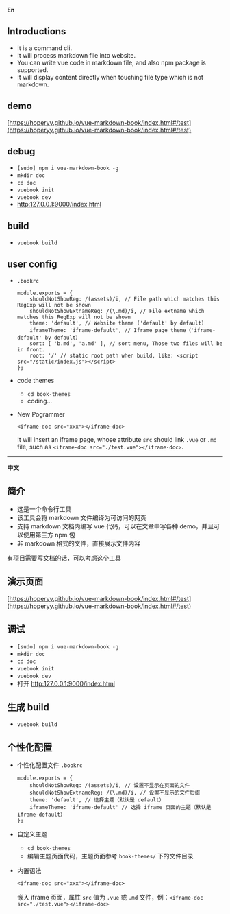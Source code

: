 **En**

## Introductions

+   It is a command cli.
+   It will process markdown file into website.
+   You can write vue code in markdown file, and also npm package is supported.
+   It will display content directly when touching file type which is not markdown.

## demo

[https://hoperyy.github.io/vue-markdown-book/index.html#/test](https://hoperyy.github.io/vue-markdown-book/index.html#/test)

## debug

+   `[sudo] npm i vue-markdown-book -g`
+   `mkdir doc`
+   `cd doc`
+   `vuebook init`
+   `vuebook dev`
+   [http:127.0.0.1:9000/index.html](http:127.0.0.1:9000/index.html)

## build

+   `vuebook build`

## user config

+   `.bookrc`

    ```
    module.exports = {
        shouldNotShowReg: /(assets)/i, // File path which matches this RegExp will not be shown
        shouldNotShowExtnameReg: /(\.md)/i, // File extname which matches this RegExp will not be shown
        theme: 'default', // Website theme ('default' by default)
        iframeTheme: 'iframe-default', // Iframe page theme（'iframe-default' by default）
        sort: [ 'b.md', 'a.md' ], // sort menu, Those two files will be in front.
        root: '/' // static root path when build, like: <script src="/static/index.js"></script>
    };
    ```

+   code themes
    +   `cd book-themes`
    +   coding...

+   New Pogrammer

    `<iframe-doc src="xxx"></iframe-doc>`

    It will insert an iframe page, whose attribute `src` should link `.vue` or `.md` file, such as `<iframe-doc src="./test.vue"></iframe-doc>`.



---

**中文**

## 简介

+   这是一个命令行工具
+   该工具会将 markdown 文件编译为可访问的网页
+   支持 markdown 文档内编写 vue 代码，可以在文章中写各种 demo，并且可以使用第三方 npm 包
+   非 markdown 格式的文件，直接展示文件内容

有项目需要写文档的话，可以考虑这个工具

## 演示页面

[https://hoperyy.github.io/vue-markdown-book/index.html#/test](https://hoperyy.github.io/vue-markdown-book/index.html#/test)

## 调试

+   `[sudo] npm i vue-markdown-book -g`
+   `mkdir doc`
+   `cd doc`
+   `vuebook init`
+   `vuebook dev`
+   打开 [http:127.0.0.1:9000/index.html](http:127.0.0.1:9000/index.html)

## 生成 build

+   `vuebook build`

## 个性化配置

+   个性化配置文件 `.bookrc`

    ```
    module.exports = {
        shouldNotShowReg: /(assets)/i, // 设置不显示在页面的文件
        shouldNotShowExtnameReg: /(\.md)/i, // 设置不显示的文件后缀
        theme: 'default', // 选择主题（默认是 default）
        iframeTheme: 'iframe-default' // 选择 iframe 页面的主题（默认是 iframe-default）
    };
    ```

+   自定义主题
    +   `cd book-themes`
    +   编辑主题页面代码，主题页面参考 `book-themes/` 下的文件目录

+   内置语法

    `<iframe-doc src="xxx"></iframe-doc>`

    嵌入 iframe 页面，属性 `src` 值为 `.vue` 或 `.md` 文件，例：`<iframe-doc src="./test.vue"></iframe-doc>`
